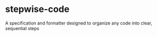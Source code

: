 # stepwise-code
A specification and formatter designed to organize any code into clear, sequential steps
